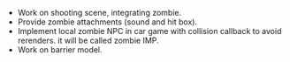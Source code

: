 - Work on shooting scene, integrating zombie.
- Provide zombie attachments (sound and hit box).
- Implement local zombie NPC in car game with collision callback to avoid rerenders. it will be called zombie IMP.
- Work on barrier model.
